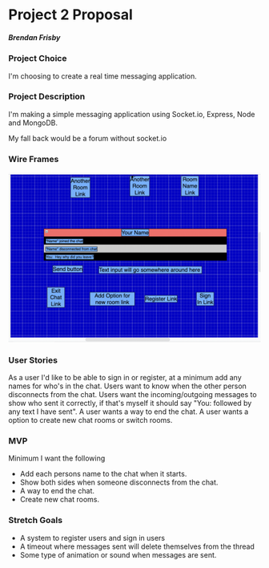 # Project 2 Proposal
##### Brendan Frisby

### Project Choice

I'm choosing to create a real time messaging application.

### Project Description

I'm making a simple messaging application using Socket.io, Express, Node and MongoDB.

My fall back would be a forum without socket.io

### Wire Frames

![image](./Screen%20Shot%202022-04-11%20at%2011.02.07%20AM.png)

### User Stories

As a user I'd like to be able to sign in or register, at a minimum add any names for who's in the chat.
Users want to know when the other person disconnects from the chat.
Users want the incoming/outgoing messages to show who sent it correctly, if that's myself it should say "You: followed by any text I have sent".
A user wants a way to end the chat.
A user wants a option to create new chat rooms or switch rooms.

### MVP

Minimum I want the following

- Add each persons name to the chat when it starts.
- Show both sides when someone disconnects from the chat.
- A way to end the chat.
- Create new chat rooms.

### Stretch Goals

- A system to register users and sign in users
- A timeout where messages sent will delete themselves from the thread
- Some type of animation or sound when messages are sent.